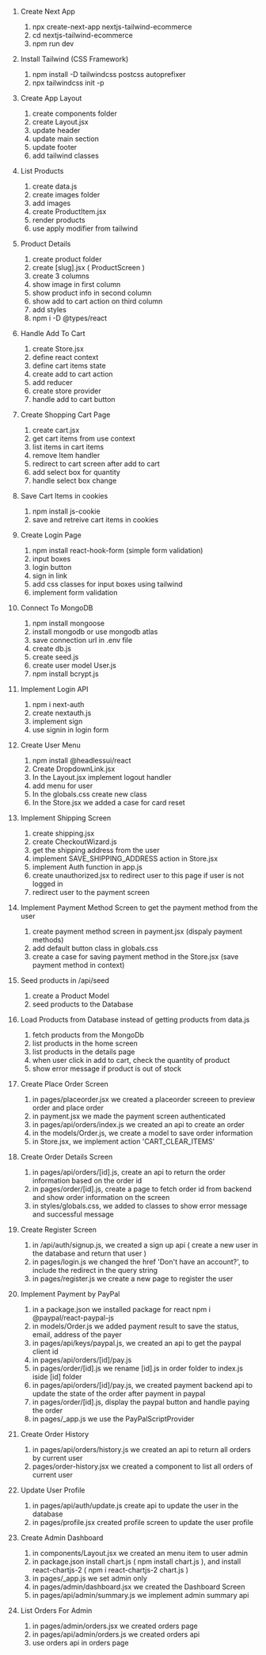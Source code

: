 1.  Create Next App

    1. npx create-next-app nextjs-tailwind-ecommerce
    2. cd nextjs-tailwind-ecommerce
    3. npm run dev

2.  Install Tailwind (CSS Framework)

    1. npm install -D tailwindcss postcss autoprefixer
    2. npx tailwindcss init -p

3.  Create App Layout

    1. create components folder
    2. create Layout.jsx
    3. update header
    4. update main section
    5. update footer
    6. add tailwind classes

4.  List Products

    1. create data.js
    2. create images folder
    3. add images
    4. create ProductItem.jsx
    5. render products
    6. use apply modifier from tailwind

5.  Product Details

    1. create product folder
    2. create [slug].jsx ( ProductScreen )
    3. create 3 columns
    4. show image in first column
    5. show product info in second column
    6. show add to cart action on third column
    7. add styles
    8. npm i -D @types/react

6.  Handle Add To Cart

    1. create Store.jsx
    2. define react context
    3. define cart items state
    4. create add to cart action
    5. add reducer
    6. create store provider
    7. handle add to cart button

7.  Create Shopping Cart Page

    1.  create cart.jsx
    2.  get cart items from use context
    3.  list items in cart items
    4.  remove Item handler
    5.  redirect to cart screen after add to cart
    6.  add select box for quantity
    7.  handle select box change

8.  Save Cart Items in cookies

    1. npm install js-cookie
    2. save and retreive cart items in cookies

9.  Create Login Page

    1. npm install react-hook-form (simple form validation)
    2. input boxes
    3. login button
    4. sign in link
    5. add css classes for input boxes using tailwind
    6. implement form validation

10. Connect To MongoDB

    1. npm install mongoose
    2. install mongodb or use mongodb atlas
    3. save connection url in .env file
    4. create db.js
    5. create seed.js
    6. create user model User.js
    7. npm install bcrypt.js

11. Implement Login API

    1. npm i next-auth
    2. create nextauth.js
    3. implement sign
    4. use signin in login form

12. Create User Menu

    1. npm install @headlessui/react
    2. Create DropdownLink.jsx
    3. In the Layout.jsx implement logout handler
    4. add menu for user
    5. In the globals.css create new class
    6. In the Store.jsx we added a case for card reset

13. Implement Shipping Screen

    1. create shipping.jsx
    2. create CheckoutWizard.js
    3. get the shipping address from the user
    4. implement SAVE_SHIPPING_ADDRESS action in Store.jsx
    5. implement Auth function in app.js
    6. create unauthorized.jsx to redirect user to this page if user is not logged in
    7. redirect user to the payment screen

14. Implement Payment Method Screen to get the payment method from the user

    1. create payment method screen in payment.jsx (dispaly payment methods)
    2. add default button class in globals.css
    3. create a case for saving payment method in the Store.jsx (save payment method in context)

15. Seed products in /api/seed

    1. create a Product Model
    2. seed products to the Database

16. Load Products from Database instead of getting products from data.js

    1. fetch products from the MongoDb
    2. list products in the home screen
    3. list products in the details page
    4. when user click in add to cart, check the quantity of product
    5. show error message if product is out of stock

17. Create Place Order Screen

    1. in pages/placeorder.jsx we created a placeorder screeen
       to preview order and place order
    2. in payment.jsx we made the payment screen authenticated
    3. in pages/api/orders/index.js we created an api to create an order
    4. in the models/Order.js, we create a model to save order information
    5. in Store.jsx, we implement action 'CART_CLEAR_ITEMS'

18. Create Order Details Screen

    1. in pages/api/orders/[id].js, create an api to
       return the order information based on the order id
    2. in pages/order/[id].js, create a page to fetch order
       id from backend and show order information on the screen
    3. in styles/globals.css, we added to classes to show error message
       and successful message

19. Create Register Screen

    1. in /api/auth/signup.js, we created a sign up api
       ( create a new user in the database and return that user )
    2. in pages/login.js we changed the href 'Don't have an account?',
       to include the redirect in the query string
    3. in pages/register.js we create a new page to register the user

20. Implement Payment by PayPal

    1. in a package.json we installed package for react
       npm i @paypal/react-paypal-js
    2. in models/Order.js we added payment result to save the
       status, email, address of the payer
    3. in pages/api/keys/paypal.js, we created an api to get
       the paypal client id
    4. in pages/api/orders/[id]/pay.js
    5. in pages/order/[id].js we rename [id].js in order folder
       to index.js iside [id] folder
    6. in pages/api/orders/[id]/pay.js, we created payment backend api
       to update the state of the order after payment in paypal
    7. in pages/order/[id].js, display the paypal button and handle
       paying the order
    8. in pages/\_app.js we use the PayPalScriptProvider

21. Create Order History

    1. in pages/api/orders/history.js we created an api to return
       all orders by current user
    2. pages/order-history.jsx we created a component to list
       all orders of current user

22. Update User Profile

    1. in pages/api/auth/update.js create api to update the user
       in the database
    2. in pages/profile.jsx created profile screen to update the
       user profile

23. Create Admin Dashboard

    1. in components/Layout.jsx we created an menu item to user admin
    2. in package.json install chart.js ( npm install chart.js ), and
       install react-chartjs-2 ( npm i react-chartjs-2 chart.js )
    3. in pages/\_app.js we set admin only
    4. in pages/admin/dashboard.jsx we created the Dashboard Screen
    5. in pages/api/admin/summary.js we implement admin summary api

24. List Orders For Admin

    1. in pages/admin/orders.jsx we created orders page
    2. in pages/api/admin/orders.js we created orders api
    3. use orders api in orders page
